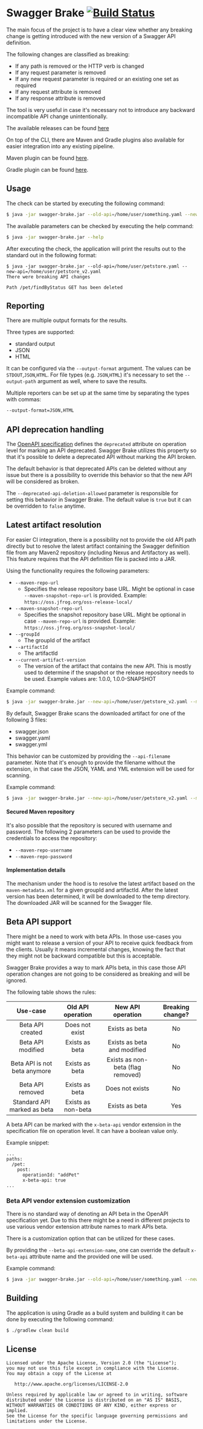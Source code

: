 # Swagger Brake [![Build Status](https://travis-ci.com/redskap/swagger-brake.svg?branch=master)](https://travis-ci.com/redskap/swagger-brake)
The main focus of the project is to have a clear view whether any breaking change
is getting introduced with the new version of a Swagger API definition.

The following changes are classified as breaking:
- If any path is removed or the HTTP verb is changed
- If any request parameter is removed
- If any new request parameter is required or an existing one set as required 
- If any request attribute is removed
- If any response attribute is removed

The tool is very useful in case it's necessary not to introduce any backward
incompatible API change unintentionally.

The available releases can be found [here](https://github.com/redskap/swagger-brake/releases)

On top of the CLI, there are Maven and Gradle plugins also available for 
easier integration into any existing pipeline.

Maven plugin can be found [here](https://github.com/redskap/swagger-brake-maven-plugin).

Gradle plugin can be found [here](https://github.com/redskap/swagger-brake-gradle).

## Usage
The check can be started by executing the following command:
```bash
$ java -jar swagger-brake.jar --old-api=/home/user/something.yaml --new-api=/home/user/something_v2.yaml [parameters]
```
The available parameters can be checked by executing the help command:
```bash
$ java -jar swagger-brake.jar --help
```
After executing the check, the application will print the results out to the standard out
in the following format:
```text
$ java -jar swagger-brake.jar --old-api=/home/user/petstore.yaml --new-api=/home/user/petstore_v2.yaml
There were breaking API changes

Path /pet/findByStatus GET has been deleted
```

## Reporting
There are multiple output formats for the results. 

Three types are supported:
- standard output
- JSON
- HTML

It can be configured via the `--output-format` argument. The values can be `STDOUT`,`JSON`,`HTML`.
For file types (e.g. `JSON`,`HTML`) it's necessary to set the `--output-path` argument as well, where
to save the results.

Multiple reporters can be set up at the same time by separating the types with commas:
```bash
--output-format=JSON,HTML
```

## API deprecation handling
The [OpenAPI specification](https://swagger.io/specification/#fixed-fields-8) 
defines the `deprecated` attribute on operation level for marking an API deprecated. 
Swagger Brake utilizes this property so that it's possible to delete a deprecated API 
without marking the API broken.

The default behavior is that deprecated APIs can be deleted without any issue but there is
a possibility to override this behavior so that the new API will be considered as broken.

The `--deprecated-api-deletion-allowed` parameter is responsible for setting this behavior
in Swagger Brake. The default value is `true` but it can be overridden to `false` anytime. 

## Latest artifact resolution
For easier CI integration, there is a possibility not to provide the old API path directly 
but to resolve the latest artifact containing the Swagger definition file from any Maven2
repository (including Nexus and Artifactory as well). This feature requires that 
the API definition file is packed into a JAR.

Using the functionality requires the following parameters:
- `--maven-repo-url`
  - Specifies the release repository base URL. Might be optional in case `--maven-snapshot-repo-url` is provided.
Example: `https://oss.jfrog.org/oss-release-local/`
- `--maven-snapshot-repo-url`
  - Specifies the snapshot repository base URL. Might be optional in case `--maven-repo-url` is provided.
Example: `https://oss.jfrog.org/oss-snapshot-local/`
- `--groupId`
  - The groupId of the artifact 
- `--artifactId`
  - The artifactId
- `--current-artifact-version`
  - The version of the artifact that contains the new API. This is mostly used to determine if the snapshot
  or the release repository needs to be used. Example values are: 1.0.0, 1.0.0-SNAPSHOT

Example command:
```bash
$ java -jar swagger-brake.jar --new-api=/home/user/petstore_v2.yaml --maven-repo-url=https://oss.jfrog.org/oss-snapshot-local --maven-snapshot-repo-url=https://oss.jfrog.org/oss-snapshot-local --groupId=com.example --artifactId=petstore-api --current-artifact-version=1.0.0-SNAPSHOT
```

By default, Swagger Brake scans the downloaded artifact for one of the following 3 files:
- swagger.json
- swagger.yaml
- swagger.yml

This behavior can be customized by providing the `--api-filename` parameter.
Note that it's enough to provide the filename without the extension, in that case the JSON, YAML and YML
extension will be used for scanning.

Example command:
```bash
$ java -jar swagger-brake.jar --new-api=/home/user/petstore_v2.yaml --maven-repo-url=https://oss.jfrog.org/oss-snapshot-local --maven-snapshot-repo-url=https://oss.jfrog.org/oss-snapshot-local --groupId=com.example --artifactId=petstore-api --current-artifact-version=1.0.0-SNAPSHOT --api-filename=something.yaml
```

#### Secured Maven repository
It's also possible that the repository is secured with username and password. The following
2 parameters can be used to provide the credentials to access the repository:
- `--maven-repo-username`
- `--maven-repo-password`

#### Implementation details
The mechanism under the hood is to resolve the latest artifact based on the `maven-metadata.xml`
for a given groupId and artifactId. After the latest version has been determined, it will be 
downloaded to the temp directory. The downloaded JAR will be scanned for the Swagger file.

## Beta API support
There might be a need to work with beta APIs. In those use-cases you might want to release a version of your API
to receive quick feedback from the clients. Usually it means incremental changes, knowing the fact that
they might not be backward compatible but this is acceptable.

Swagger Brake provides a way to mark APIs beta, in this case those API operation changes are not going to be 
considered as breaking and will be ignored.

The following table shows the rules:

| Use-case                     | Old API operation  | New API operation                 | Breaking change?  |
|:----------------------------:|:------------------:|:---------------------------------:|:-----------------:|
| Beta API created             | Does not exist     | Exists as beta                    | No                |
| Beta API modified            | Exists as beta     | Exists as beta and modified       | No                |
| Beta API is not beta anymore | Exists as beta     | Exists as non-beta (flag removed) | No                |
| Beta API removed             | Exists as beta     | Does not exists                   | No                |
| Standard API marked as beta  | Exists as non-beta | Exists as beta                    | Yes               |

A beta API can be marked with the `x-beta-api` vendor extension in the specification file on
operation level. It can have a boolean value only.

Example snippet:

```text
...
paths:
  /pet:
    post:
      operationId: "addPet"
      x-beta-api: true
...
```

### Beta API vendor extension customization
There is no standard way of denoting an API beta in the OpenAPI specification yet. Due to this
there might be a need in different projects to use various vendor extension attribute names
to mark APIs beta.

There is a customization option that can be utilized for these cases.

By providing the `--beta-api-extension-name`, one can override the default `x-beta-api` attribute name
and the provided one will be used.

Example command:

```bash
$ java -jar swagger-brake.jar --old-api=/home/user/something.yaml --new-api=/home/user/something_v2.yaml --beta-api-extension-name=x-custom-beta-attributes
```

## Building
The application is using Gradle as a build system and building it can be done 
by executing the following command:
```bash
$ ./gradlew clean build
```

## License
```text
Licensed under the Apache License, Version 2.0 (the "License");
you may not use this file except in compliance with the License.
You may obtain a copy of the License at

   http://www.apache.org/licenses/LICENSE-2.0

Unless required by applicable law or agreed to in writing, software
distributed under the License is distributed on an "AS IS" BASIS,
WITHOUT WARRANTIES OR CONDITIONS OF ANY KIND, either express or implied.
See the License for the specific language governing permissions and
limitations under the License.
```